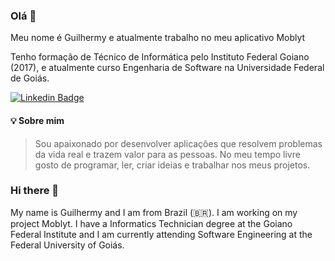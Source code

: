 ### Olá 👋
Meu nome é Guilhermy e atualmente trabalho no meu aplicativo Moblyt

Tenho formação de Técnico de Informática pelo Instituto Federal Goiano (2017), e atualmente curso Engenharia de Software na Universidade Federal de Goiás.

[![Linkedin Badge](https://img.shields.io/badge/-LinkedIn-blue?style=flat-square&logo=Linkedin&logoColor=white&link=https://www.linkedin.com/in/guilhermy-camargo-2b0b2618a/)](https://www.linkedin.com/in/guilhermy-camargo-2b0b2618a/)

#### 💡 Sobre mim
> Sou apaixonado por desenvolver aplicações que resolvem problemas da vida real e trazem valor para as pessoas. No meu tempo livre gosto de programar, ler, criar ideias e trabalhar nos meus projetos.
 

### Hi there 👋

My name is Guilhermy and I am from Brazil (🇧🇷). I am working on my project Moblyt.
I have a Informatics Technician degree at the Goiano Federal Institute and I am currently attending Software Engineering at the Federal University of Goiás.



